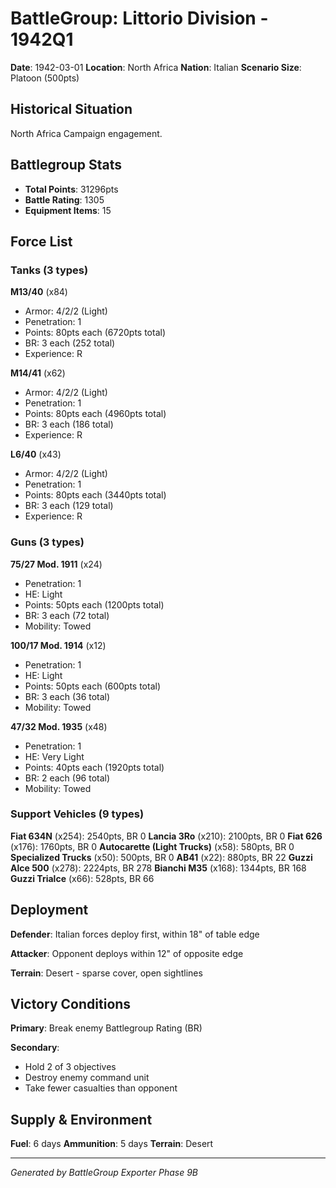 # BattleGroup: Littorio Division - 1942Q1

**Date**: 1942-03-01
**Location**: North Africa
**Nation**: Italian
**Scenario Size**: Platoon (500pts)

## Historical Situation

North Africa Campaign engagement.

## Battlegroup Stats

- **Total Points**: 31296pts
- **Battle Rating**: 1305
- **Equipment Items**: 15

## Force List

### Tanks (3 types)

**M13/40** (x84)
- Armor: 4/2/2 (Light)
- Penetration: 1
- Points: 80pts each (6720pts total)
- BR: 3 each (252 total)
- Experience: R

**M14/41** (x62)
- Armor: 4/2/2 (Light)
- Penetration: 1
- Points: 80pts each (4960pts total)
- BR: 3 each (186 total)
- Experience: R

**L6/40** (x43)
- Armor: 4/2/2 (Light)
- Penetration: 1
- Points: 80pts each (3440pts total)
- BR: 3 each (129 total)
- Experience: R

### Guns (3 types)

**75/27 Mod. 1911** (x24)
- Penetration: 1
- HE: Light
- Points: 50pts each (1200pts total)
- BR: 3 each (72 total)
- Mobility: Towed

**100/17 Mod. 1914** (x12)
- Penetration: 1
- HE: Light
- Points: 50pts each (600pts total)
- BR: 3 each (36 total)
- Mobility: Towed

**47/32 Mod. 1935** (x48)
- Penetration: 1
- HE: Very Light
- Points: 40pts each (1920pts total)
- BR: 2 each (96 total)
- Mobility: Towed

### Support Vehicles (9 types)

**Fiat 634N** (x254): 2540pts, BR 0
**Lancia 3Ro** (x210): 2100pts, BR 0
**Fiat 626** (x176): 1760pts, BR 0
**Autocarette (Light Trucks)** (x58): 580pts, BR 0
**Specialized Trucks** (x50): 500pts, BR 0
**AB41** (x22): 880pts, BR 22
**Guzzi Alce 500** (x278): 2224pts, BR 278
**Bianchi M35** (x168): 1344pts, BR 168
**Guzzi Trialce** (x66): 528pts, BR 66

## Deployment

**Defender**: Italian forces deploy first, within 18" of table edge

**Attacker**: Opponent deploys within 12" of opposite edge

**Terrain**: Desert - sparse cover, open sightlines

## Victory Conditions

**Primary**: Break enemy Battlegroup Rating (BR)

**Secondary**:
- Hold 2 of 3 objectives
- Destroy enemy command unit
- Take fewer casualties than opponent

## Supply & Environment

**Fuel**: 6 days
**Ammunition**: 5 days
**Terrain**: Desert

---

*Generated by BattleGroup Exporter Phase 9B*
